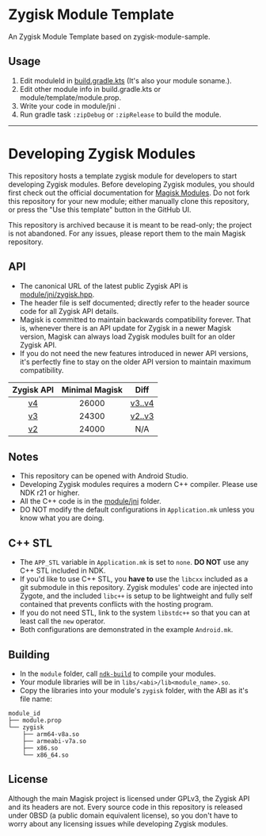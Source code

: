 # Zygisk Module Template

An Zygisk Module Template based on zygisk-module-sample.

## Usage

1. Edit moduleId in [build.gradle.kts](./build.gradle.kts) (It's also your module soname.).  
2. Edit other module info in build.gradle.kts or module/template/module.prop.  
3. Write your code in module/jni .  
4. Run gradle task `:zipDebug` or `:zipRelease` to build the module.  

---

# Developing Zygisk Modules

This repository hosts a template zygisk module for developers to start developing Zygisk modules. Before developing Zygisk modules, you should first check out the official documentation for [Magisk Modules](https://topjohnwu.github.io/Magisk/guides.html). Do not fork this repository for your new module; either manually clone this repository, or press the "Use this template" button in the GitHub UI.

This repository is archived because it is meant to be read-only; the project is not abandoned. For any issues, please report them to the main Magisk repository.

## API

- The canonical URL of the latest public Zygisk API is [module/jni/zygisk.hpp](https://github.com/topjohnwu/zygisk-module-sample/blob/master/module/jni/zygisk.hpp).
- The header file is self documented; directly refer to the header source code for all Zygisk API details.
- Magisk is committed to maintain backwards compatibility forever. That is, whenever there is an API update for Zygisk in a newer Magisk version, Magisk can always load Zygisk modules built for an older Zygisk API.
- If you do not need the new features introduced in newer API versions, it's perfectly fine to stay on the older API version to maintain maximum compatibility.

|                                        Zygisk API                                         | Minimal Magisk |                                      Diff                                      |
| :---------------------------------------------------------------------------------------: | :------------: | :----------------------------------------------------------------------------: |
| [v4](https://github.com/topjohnwu/zygisk-module-sample/blob/master/module/jni/zygisk.hpp) |     26000      | [v3..v4](https://github.com/topjohnwu/zygisk-module-sample/compare/v3..master) |
|   [v3](https://github.com/topjohnwu/zygisk-module-sample/blob/v3/module/jni/zygisk.hpp)   |     24300      |   [v2..v3](https://github.com/topjohnwu/zygisk-module-sample/compare/v2..v3)   |
|   [v2](https://github.com/topjohnwu/zygisk-module-sample/blob/v2/module/jni/zygisk.hpp)   |     24000      |                                      N/A                                       |

## Notes

- This repository can be opened with Android Studio.
- Developing Zygisk modules requires a modern C++ compiler. Please use NDK r21 or higher.
- All the C++ code is in the [module/jni](https://github.com/topjohnwu/zygisk-module-sample/tree/master/module/jni) folder.
- DO NOT modify the default configurations in `Application.mk` unless you know what you are doing.

## C++ STL

- The `APP_STL` variable in `Application.mk` is set to `none`. **DO NOT** use any C++ STL included in NDK.
- If you'd like to use C++ STL, you **have to** use the `libcxx` included as a git submodule in this repository. Zygisk modules' code are injected into Zygote, and the included `libc++` is setup to be lightweight and fully self contained that prevents conflicts with the hosting program.
- If you do not need STL, link to the system `libstdc++` so that you can at least call the `new` operator.
- Both configurations are demonstrated in the example `Android.mk`.

## Building

- In the `module` folder, call [`ndk-build`](https://developer.android.com/ndk/guides/ndk-build) to compile your modules.
- Your module libraries will be in `libs/<abi>/lib<module_name>.so`.
- Copy the libraries into your module's `zygisk` folder, with the ABI as it's file name:

```
module_id
├── module.prop
└── zygisk
    ├── arm64-v8a.so
    ├── armeabi-v7a.so
    ├── x86.so
    └── x86_64.so
```

## License

Although the main Magisk project is licensed under GPLv3, the Zygisk API and its headers are not. Every source code in this repository is released under 0BSD (a public domain equivalent license), so you don't have to worry about any licensing issues while developing Zygisk modules.
